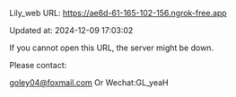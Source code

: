 Lily_web URL: https://ae6d-61-165-102-156.ngrok-free.app

Updated at: 2024-12-09 17:03:02

If you cannot open this URL, the server might be down.

Please contact: 

goley04@foxmail.com Or Wechat:GL_yeaH